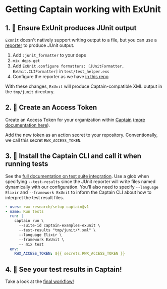 # Getting Captain working with ExUnit

## 1. 🧪 Ensure ExUnit produces JUnit output

`ExUnit` doesn't natively support writing output to a file, but you can use a [reporter](https://github.com/victorolinasc/junit-formatter) to produce JUnit output.

1. Add `:junit_formatter` to your deps
2. `mix deps.get`
3. Add `ExUnit.configure formatters: [JUnitFormatter, ExUnit.CLIFormatter]` in `test/test_helper.exs`
4. Configure the reporter as we have [in this repo](https://github.com/captain-examples/exunit/blob/main/config/test.exs#L29-L36)

With these changes, `ExUnit` will produce Captain-compatible XML output in the `tmp/junit` directory.

## 2. 🔐 Create an Access Token

Create an Access Token for your organization within [Captain][captain] ([more documentation here][create-access-token]).

Add the new token as an action secret to your repository. Conventionally, we call this secret `RWX_ACCESS_TOKEN`.

## 3. 💌 Install the Captain CLI and call it when running tests

See the [full documentation on test suite integration][test-suite-integration]. Use a glob when specifying `--test-results` since the JUnit reporter will write files named dynamically with our configuration. You'll also need to specify `--language Elixir` and `--framework ExUnit` to inform the Captain CLI about how to interpret the test result files.

```yaml
- uses: rwx-research/setup-captain@v1
- name: Run tests
  run: |
    captain run \
      --suite-id captain-examples-exunit \
      --test-results "tmp/junit/*.xml" \
      --language Elixir \
      --framework ExUnit \
      -- mix test
  env:
    RWX_ACCESS_TOKEN: ${{ secrets.RWX_ACCESS_TOKEN }}
```

## 4. 🎉 See your test results in Captain!

Take a look at the [final workflow!][workflow-with-captain]

[captain]: https://account.rwx.com/deep_link/manage/access_tokens
[create-access-token]: https://www.rwx.com/docs/access-tokens
[workflow-with-captain]: https://github.com/captain-examples/exunit/blob/main/.github/workflows/ci.yml
[test-suite-integration]: https://www.rwx.com/captain/docs/test-suite-integration
